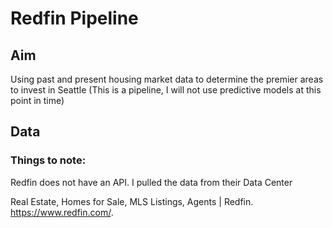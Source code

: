 # Redfin Pipeline

## Aim

Using past and present housing market data to determine the premier areas to invest in Seattle (This is a pipeline, I will not use predictive models at this point in time)

## Data 

### Things to note:

Redfin does not have an API. I pulled the data from their Data Center

Real Estate, Homes for Sale, MLS Listings, Agents | Redfin. https://www.redfin.com/. 
